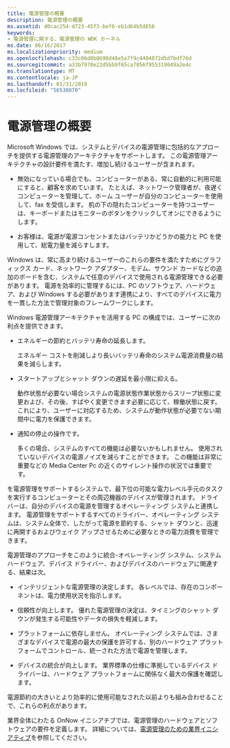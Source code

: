 ```yaml
---
title: 電源管理の概要
description: 電源管理の概要
ms.assetid: d0cac254-d723-45f3-bef6-eb1d64b5d656
keywords:
- 電源管理に関する、電源管理の WDK カーネル
ms.date: 06/16/2017
ms.localizationpriority: medium
ms.openlocfilehash: c33c06d8b0698d48e5a7f9c4404072d5d7bdf76d
ms.sourcegitcommit: a33b7978e22d5bb9f65ca7056f955319049a2e4c
ms.translationtype: MT
ms.contentlocale: ja-JP
ms.lasthandoff: 01/31/2019
ms.locfileid: "56538070"
---
```

# <a name="introduction-to-power-management"></a>電源管理の概要





Microsoft Windows では、システムとデバイスの電源管理に包括的なアプローチを提供する電源管理のアーキテクチャをサポートします。 この電源管理アーキテクチャの設計要件を満たす、増加し続けるユーザーが含まれます。

-   無効になっている場合でも、コンピューターがある、常に自動的に利用可能にすると、顧客を求めています。 たとえば、ネットワーク管理者が、夜遅くコンピューターを管理して、ホーム ユーザーが自分のコンピューターを使用して、fax を受信します。 机の下の隠れたコンピューターを持つユーザーは、キーボードまたはモニターのボタンをクリックしてオンにできるようにします。

-   お客様は、電源が電源コンセントまたはバッテリかどうかの能力と PC を使用して、総電力量を減らすします。

Windows は、常に高まり続けるユーザーのこれらの要件を満たすためにグラフィックス カード、ネットワーク アダプター、モデム、サウンド カードなどの追加のボードを含む、システムで任意のデバイスで使用される電源管理できる必要があります。 電源を効率的に管理するには、PC のソフトウェア、ハードウェア、および Windows する必要があります連携により、すべてのデバイスに電力を一貫した方法で管理対象のフレームワークにします。

Windows 電源管理アーキテクチャを活用する PC の構成では、ユーザーに次の利点を提供できます。

-   エネルギーの節約とバッテリ寿命の延長します。

    エネルギー コストを削減しより長いバッテリ寿命のシステム電源消費量の結果を減らします。

-   スタートアップとシャット ダウンの遅延を最小限に抑える。

    動作状態が必要ない場合システムの電源状態作業状態からスリープ状態に変更および、その後、すばやく変更できます必要に応じて、稼働状態に戻す。 これにより、ユーザーに対応するため、システムが動作状態が必要でない期間中に電力を保護できます。

-   通知の停止の操作です。

    多くの場合、システムのすべての機能は必要ないかもしれません。 使用されていないデバイスの電源ノイズを減らすことができます。 この機能は非常に重要などの Media Center Pc の近くのサイレント操作の状況では重要です。

を電源管理をサポートするシステムで、最下位の可能な電力レベル手元のタスクを実行するコンピューターとその周辺機器のデバイスが管理されます。 ドライバーは、自分のデバイスの電源を管理するオペレーティング システムと連携します。 電源管理をサポートするすべてのドライバー、オペレーティング システムは、システム全体で、したがって電源を節約する、シャット ダウンと、迅速に再開するおよびウェイク アップさせるために必要なときの電力消費を管理できます。

電源管理のアプローチをこのように統合-オペレーティング システム、システム ハードウェア、デバイス ドライバー、およびデバイスのハードウェアに関連する、結果は次。

-   インテリジェントな電源管理の決定します。 各レベルでは、存在のコンポーネントは、電力使用状況を指示します。

-   信頼性が向上します。 優れた電源管理の決定は、タイミングのシャット ダウンが発生する可能性やデータの損失を軽減します。

-   プラットフォームに依存しません。 オペレーティング システムでは、さまざまなデバイスで電源の最大の保護を許可する、別のハードウェア プラットフォームでコントロール、統一された方法で電源を管理します。

-   デバイスの統合が向上します。 業界標準の仕様に準拠しているデバイス ドライバーは、ハードウェア プラットフォームに関係なく最大の保護を確認します。

電源節約の大きいとより効率的に使用可能なされた以前よりも組み合わせることで、これらの利点があります。

業界全体にわたる OnNow イニシアチブでは、電源管理のハードウェアとソフトウェアの要件を定義します。 詳細については、[電源管理のための業界イニシアティブ](industry-initiatives-for-power-management.md)を参照してください。

 

 




